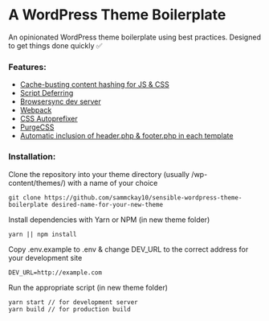 # A WordPress Theme Boilerplate

An opinionated WordPress theme boilerplate using best practices. Designed to get things done quickly ✅

### Features:

- [Cache-busting content hashing for JS & CSS](https://webpack.js.org/guides/caching/)
- [Script Deferring](https://www.w3schools.com/tags/att_script_defer.asp)
- [Browsersync dev server](https://www.browsersync.io/)
- [Webpack](https://webpack.js.org)
- [CSS Autoprefixer](https://github.com/postcss/autoprefixer)
- [PurgeCSS](https://www.purgecss.com/)
- [Automatic inclusion of header.php & footer.php in each template](https://github.com/sammckay10/sensible-wordpress-theme-boilerplate/blob/master/functions.php#L19)

### Installation:

Clone the repository into your theme directory (usually /wp-content/themes/) with a name of your choice

    git clone https://github.com/sammckay10/sensible-wordpress-theme-boilerplate desired-name-for-your-new-theme

Install dependencies with Yarn or NPM (in new theme folder)

    yarn || npm install

Copy .env.example to .env & change DEV_URL to the correct address for your development site

    DEV_URL=http://example.com

Run the appropriate script (in new theme folder)

    yarn start // for development server
    yarn build // for production build
